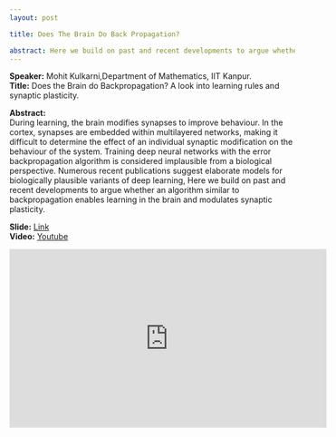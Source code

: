 ```yaml
---
layout: post

title: Does The Brain Do Back Propagation?

abstract: Here we build on past and recent developments to argue whether an algorithm similar to backpropagation enables learning in the brain and modulates synaptic plasticity. 
---
```


**Speaker:** Mohit Kulkarni,Department of Mathematics, IIT Kanpur. <br>
**Title:** Does the Brain do Backpropagation? A look into learning rules and synaptic plasticity.

**Abstract:**<br>
During learning, the brain modifies synapses to improve behaviour. In the cortex, synapses are embedded within multilayered networks, making it difficult to determine the effect of an individual synaptic modification on the behaviour of the system. Training deep neural networks with the error backpropagation algorithm is considered implausible from a biological perspective. Numerous recent publications suggest elaborate models for biologically plausible variants of deep learning, Here we build on past and recent developments to argue whether an algorithm similar to backpropagation enables learning in the brain and modulates synaptic plasticity. 

**Slide:** [Link](https://docs.google.com/presentation/d/1m-uQl5xApVbk12fVTG1kNo_iXneJfgc_-YmQw54hw5Q/edit?usp=sharing) <br>
**Video:** [Youtube](https://www.youtube.com/watch?v=h7RN4Us3DeY) <br>
<iframe width="560" height="315" src="https://www.youtube.com/embed/h7RN4Us3DeY" frameborder="0" allow="accelerometer; autoplay; clipboard-write; encrypted-media; gyroscope; picture-in-picture" allowfullscreen></iframe>

